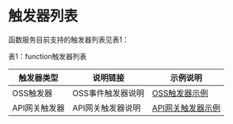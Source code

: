 # 触发器列表

函数服务目前支持的触发器列表见表1：

表1：function触发器列表

| 触发器类型    | 说明链接          | 示例说明 |
| ------------- | ----------------- | -------- |
| OSS触发器     | OSS事件触发器说明 |  [OSS触发器示例](../../../Operation-Guide/use-cases/oss-case.md)        |
| API网关触发器 | API网关触发器说明 | [API网关触发器示例](../../../Operation-Guide/use-cases/apig-case.md)  |
